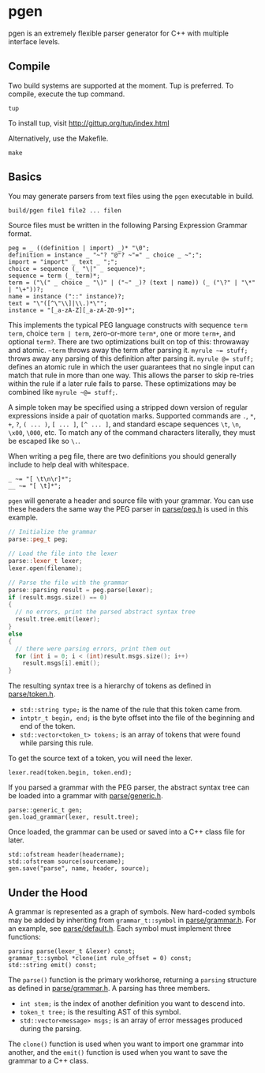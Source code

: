 # pgen

pgen is an extremely flexible parser generator for C++ with multiple interface levels.

## Compile

Two build systems are supported at the moment. Tup is preferred.
To compile, execute the tup command.

`tup`

To install tup, visit http://gittup.org/tup/index.html

Alternatively, use the Makefile.

`make`

## Basics

You may generate parsers from text files using the `pgen` executable in build.
```bash
build/pgen file1 file2 ... filen
```

Source files must be written in the following Parsing Expression Grammar format.
```peg
peg = _ ((definition | import) _)* "\0";
definition = instance _ "~"? "@"? ~"=" _ choice _ ~";";
import = "import" _ text _ ";";
choice = sequence (_ "\|" _ sequence)*;
sequence = term (_ term)*;
term = ("\(" _ choice _ "\)" | ("~" _)? (text | name)) (_ ("\?" | "\*" | "\+"))?;
name = instance ("::" instance)?;
text = "\"([^\"\\]|\\.)*\"";
instance = "[_a-zA-Z][_a-zA-Z0-9]*"; 
```

This implements the typical PEG language constructs with sequence `term term`,
choice `term | term`, zero-or-more `term*`, one or more `term+`, and optional
`term?`. There are two optimizations built on top of this: throwaway and
atomic. `~term` throws away the term after parsing it. `myrule ~= stuff;`
throws away any parsing of this definition after parsing it. `myrule @= stuff;`
defines an atomic rule in which the user guarantees that no single input can
match that rule in more than one way. This allows the parser to skip re-tries
within the rule if a later rule fails to parse. These optimizations may be
combined like `myrule ~@= stuff;`.

A simple token may be specified using a stripped down version of regular
expressions inside a pair of quotation marks. Supported commands are `.`, `*`,
`+`, `?`, `( ... )`, `[ ... ]`, `[^ ... ]`, and standard escape sequences `\t`,
`\n`, `\x00`, `\000`, etc. To match any of the command characters literally,
they must be escaped like so `\.`.

When writing a peg file, there are two definitions you should generally include
to help deal with whitespace.
```peg
_ ~= "[ \t\n\r]*";
__ ~= "[ \t]*";
```

`pgen` will generate a header and source file with your grammar. You can use
these headers the same way the PEG parser in [parse/peg.h](parse/peg.h) is used
in this example.

```cpp
// Initialize the grammar
parse::peg_t peg;

// Load the file into the lexer
parse::lexer_t lexer;
lexer.open(filename);

// Parse the file with the grammar
parse::parsing result = peg.parse(lexer);
if (result.msgs.size() == 0)
{
  // no errors, print the parsed abstract syntax tree
  result.tree.emit(lexer);
}
else
{
  // there were parsing errors, print them out
  for (int i = 0; i < (int)result.msgs.size(); i++)
    result.msgs[i].emit();
}
```

The resulting syntax tree is a hierarchy of tokens as defined in [parse/token.h](parse/token.h).

* `std::string type;` is the name of the rule that this token came from.
* `intptr_t begin, end;` is the byte offset into the file of the beginning and end of the token.
* `std::vector<token_t> tokens;` is an array of tokens that were found while parsing this rule.

To get the source text of a token, you will need the lexer.
```
lexer.read(token.begin, token.end);
```

If you parsed a grammar with the PEG parser, the abstract syntax tree can be loaded into a grammar
with [parse/generic.h](parse/generic.h).
```
parse::generic_t gen;
gen.load_grammar(lexer, result.tree);
```
Once loaded, the grammar can be used or saved into a C++ class file for later.
```
std::ofstream header(headername);
std::ofstream source(sourcename);
gen.save("parse", name, header, source);
```
## Under the Hood

A grammar is represented as a graph of symbols. New hard-coded symbols may be added by inheriting
from `grammar_t::symbol` in [parse/grammar.h](parse/grammar.h). For an example, see
[parse/default.h](parse/default.h). Each symbol must implement three functions:

```
parsing parse(lexer_t &lexer) const;
grammar_t::symbol *clone(int rule_offset = 0) const;
std::string emit() const;
```

The `parse()` function is the primary workhorse, returning a `parsing` structure as defined in
[parse/grammar.h](parse/grammar.h). A parsing has three members.

* `int stem;` is the index of another definition you want to descend into.
* `token_t tree;` is the resulting AST of this symbol.
* `std::vector<message> msgs;` is an array of error messages produced during the parsing.

The `clone()` function is used when you want to import one grammar into another, and the `emit()`
function is used when you want to save the grammar to a C++ class.
